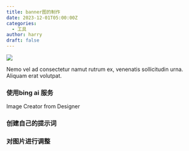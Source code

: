 ```yaml
---
title: banner图的制作
date: 2023-12-01T05:00:00Z
categories:
  - 工具
author: harry
draft: false
---
```


<img src="https://i.imgur.com/fkQvyN2.jpg" />

Nemo vel ad consectetur namut rutrum ex, venenatis sollicitudin urna. Aliquam erat volutpat. 

<!--more-->

### 使用bing ai 服务
Image Creator from Designer


### 创建自己的提示词


### 对图片进行调整